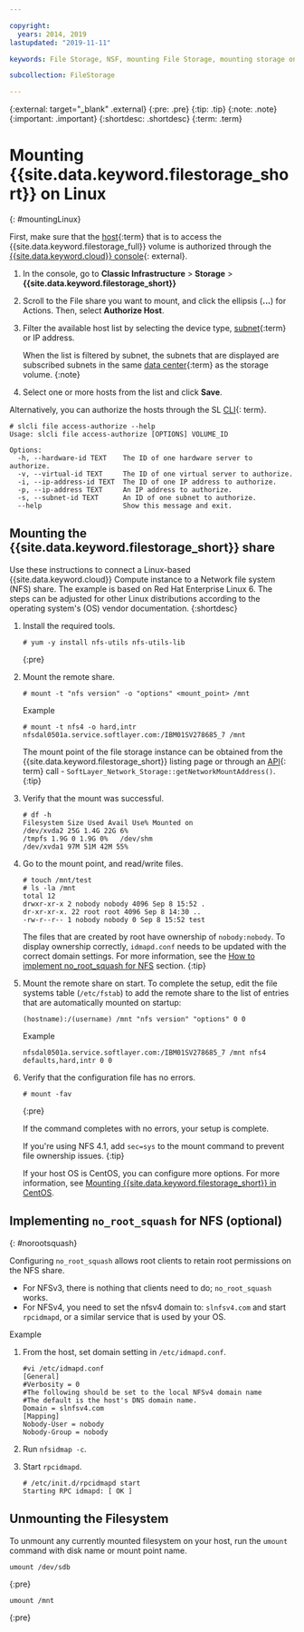 ```yaml
---

copyright:
  years: 2014, 2019
lastupdated: "2019-11-11"

keywords: File Storage, NSF, mounting File Storage, mounting storage on Linux,

subcollection: FileStorage

---
```

{:external: target="_blank" .external}
{:pre: .pre}
{:tip: .tip}
{:note: .note}
{:important: .important}
{:shortdesc: .shortdesc}
{:term: .term}

# Mounting {{site.data.keyword.filestorage_short}} on Linux
{: #mountingLinux}

First, make sure that the [host](#x2002243){:term} that is to access the {{site.data.keyword.filestorage_full}} volume is authorized through the [{{site.data.keyword.cloud}} console](https://{DomainName}/classic/storage/file){: external}.

1. In the console, go to **Classic Infrastructure**  > **Storage** > **{{site.data.keyword.filestorage_short}}**
2. Scroll to the File share you want to mount, and click the ellipsis (**...**) for Actions. Then, select **Authorize Host**.
3. Filter the available host list by selecting the device type, [subnet](#x2040149){:term} or IP address.

   When the list is filtered by subnet, the subnets that are displayed are subscribed subnets in the same [data center](#x2052913){:term} as the storage volume.
   {:note}
4. Select one or more hosts from the list and click **Save**.

Alternatively, you can authorize the hosts through the SL [CLI](#x2051424){: term}.
```
# slcli file access-authorize --help
Usage: slcli file access-authorize [OPTIONS] VOLUME_ID

Options:
  -h, --hardware-id TEXT    The ID of one hardware server to authorize.
  -v, --virtual-id TEXT     The ID of one virtual server to authorize.
  -i, --ip-address-id TEXT  The ID of one IP address to authorize.
  -p, --ip-address TEXT     An IP address to authorize.
  -s, --subnet-id TEXT      An ID of one subnet to authorize.
  --help                    Show this message and exit.
```

## Mounting the {{site.data.keyword.filestorage_short}} share

Use these instructions to connect a Linux-based {{site.data.keyword.cloud}} Compute instance to a Network file system (NFS) share. The example is based on Red Hat Enterprise Linux 6. The steps can be adjusted for other Linux distributions according to the operating system's (OS) vendor documentation.
{:shortdesc}

1. Install the required tools.
   ```
   # yum -y install nfs-utils nfs-utils-lib
   ```
   {:pre}

2. Mount the remote share.
   ```
   # mount -t "nfs version" -o "options" <mount_point> /mnt
   ```

   Example
   ```
   # mount -t nfs4 -o hard,intr
   nfsdal0501a.service.softlayer.com:/IBM01SV278685_7 /mnt
   ```

   The mount point of the file storage instance can be obtained from the {{site.data.keyword.filestorage_short}} listing page or through an [API](#x2000186){: term} call - `SoftLayer_Network_Storage::getNetworkMountAddress()`.
   {:tip}

3. Verify that the mount was successful.
   ```
   # df -h
   Filesystem Size Used Avail Use% Mounted on
   /dev/xvda2 25G 1.4G 22G 6%
   /tmpfs 1.9G 0 1.9G 0%   /dev/shm
   /dev/xvda1 97M 51M 42M 55%
   ```

4. Go to the mount point, and read/write files.
   ```
   # touch /mnt/test
   # ls -la /mnt
   total 12
   drwxr-xr-x 2 nobody nobody 4096 Sep 8 15:52 .
   dr-xr-xr-x. 22 root root 4096 Sep 8 14:30 ..
   -rw-r--r-- 1 nobody nobody 0 Sep 8 15:52 test
   ```

   The files that are created by root have ownership of `nobody:nobody`. To display ownership correctly, `idmapd.conf` needs to be updated with the correct domain settings. For more information, see the [How to implement no_root_squash for NFS](#norootsquash) section.
   {:tip}

5. Mount the remote share on start. To complete the setup, edit the file systems table (`/etc/fstab`) to add the remote share to the list of entries that are automatically mounted on startup:

   ```
   (hostname):/(username) /mnt "nfs version" "options" 0 0
   ```

   Example

   ```
   nfsdal0501a.service.softlayer.com:/IBM01SV278685_7 /mnt nfs4 defaults,hard,intr 0 0
   ```

6. Verify that the configuration file has no errors.

   ```
   # mount -fav
   ```
   {:pre}

   If the command completes with no errors, your setup is complete.

   If you're using NFS 4.1, add `sec=sys` to the mount command to prevent file ownership issues.
   {:tip}

   If your host OS is CentOS, you can configure more options. For more information, see [Mounting {{site.data.keyword.filestorage_short}} in CentOS](/docs/infrastructure/FileStorage?topic=FileStorage-mountingCentOS).


## Implementing `no_root_squash` for NFS (optional)
{: #norootsquash}

Configuring `no_root_squash` allows root clients to retain root permissions on the NFS share.
- For NFSv3, there is nothing that clients need to do; `no_root_squash` works.
- For NFSv4, you need to set the nfsv4 domain to: `slnfsv4.com` and start `rpcidmapd`, or a similar service that is used by your OS.

Example

1. From the host, set domain setting in `/etc/idmapd.conf`.

   ```
   #vi /etc/idmapd.conf
   [General]
   #Verbosity = 0
   #The following should be set to the local NFSv4 domain name
   #The default is the host's DNS domain name.
   Domain = slnfsv4.com
   [Mapping]
   Nobody-User = nobody
   Nobody-Group = nobody
   ```

2. Run `nfsidmap -c`.
3. Start `rpcidmapd`.
   ```
   # /etc/init.d/rpcidmapd start
   Starting RPC idmapd: [ OK ]
   ```
## Unmounting the Filesystem

To unmount any currently mounted filesystem on your host, run the `umount` command with disk name or mount point name.

```
umount /dev/sdb
```
{:pre}

```
umount /mnt
```
{:pre}
